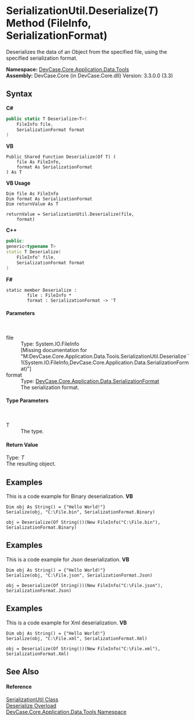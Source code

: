 # SerializationUtil.Deserialize(*T*) Method (FileInfo, SerializationFormat)
 

Deserializes the data of an Object from the specified file, using the specified serialization format.

**Namespace:**&nbsp;<a href="N_DevCase_Core_Application_Data_Tools">DevCase.Core.Application.Data.Tools</a><br />**Assembly:**&nbsp;DevCase.Core (in DevCase.Core.dll) Version: 3.3.0.0 (3.3)

## Syntax

**C#**<br />
``` C#
public static T Deserialize<T>(
	FileInfo file,
	SerializationFormat format
)

```

**VB**<br />
``` VB
Public Shared Function Deserialize(Of T) ( 
	file As FileInfo,
	format As SerializationFormat
) As T
```

**VB Usage**<br />
``` VB Usage
Dim file As FileInfo
Dim format As SerializationFormat
Dim returnValue As T

returnValue = SerializationUtil.Deserialize(file, 
	format)
```

**C++**<br />
``` C++
public:
generic<typename T>
static T Deserialize(
	FileInfo^ file, 
	SerializationFormat format
)
```

**F#**<br />
``` F#
static member Deserialize : 
        file : FileInfo * 
        format : SerializationFormat -> 'T 

```


#### Parameters
&nbsp;<dl><dt>file</dt><dd>Type: System.IO.FileInfo<br />\[Missing <param name="file"/> documentation for "M:DevCase.Core.Application.Data.Tools.SerializationUtil.Deserialize``1(System.IO.FileInfo,DevCase.Core.Application.Data.SerializationFormat)"\]</dd><dt>format</dt><dd>Type: <a href="T_DevCase_Core_Application_Data_SerializationFormat">DevCase.Core.Application.Data.SerializationFormat</a><br />The serialization format.</dd></dl>

#### Type Parameters
&nbsp;<dl><dt>T</dt><dd>The type.</dd></dl>

#### Return Value
Type: *T*<br />The resulting object.

## Examples
This is a code example for Binary deserialization. 
**VB**<br />
``` VB
Dim obj As String() = {"Hello World!"}
Serialize(obj, "C:\File.bin", SerializationFormat.Binary)

obj = Deserialize(Of String())(New FileInfo("C:\File.bin"), SerializationFormat.Binary)
```


## Examples
This is a code example for Json deserialization. 
**VB**<br />
``` VB
Dim obj As String() = {"Hello World!"}
Serialize(obj, "C:\File.json", SerializationFormat.Json)

obj = Deserialize(Of String())(New FileInfo("C:\File.json"), SerializationFormat.Json)
```


## Examples
This is a code example for Xml deserialization. 
**VB**<br />
``` VB
Dim obj As String() = {"Hello World!"}
Serialize(obj, "C:\File.xml", SerializationFormat.Xml)

obj = Deserialize(Of String())(New FileInfo("C:\File.xml"), SerializationFormat.Xml)
```


## See Also


#### Reference
<a href="T_DevCase_Core_Application_Data_Tools_SerializationUtil">SerializationUtil Class</a><br /><a href="Overload_DevCase_Core_Application_Data_Tools_SerializationUtil_Deserialize">Deserialize Overload</a><br /><a href="N_DevCase_Core_Application_Data_Tools">DevCase.Core.Application.Data.Tools Namespace</a><br />